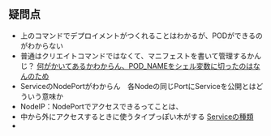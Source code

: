 
## 疑問点
* 上のコマンドでデプロイメントがつくれることはわかるが、PODができるのがわからない
* 普通はクリエイトコマンドではなくて、マニフェストを書いて管理するかんじ？
[何がかいてあるかわからん、POD_NAMEをシェル変数に切ったのはなんのため](https://kubernetes.io/ja/docs/tutorials/kubernetes-basics/deploy-app/deploy-interactive/)
* ServiceのNodePortがわからん　各Nodeの同じPortにServiceを公開とはどういう意味か
* NodeIP：NodePortでアクセスできるってことは、
* 中から外にアクセスするときに使うタイプっぽい木がする
[Serviceの種類](https://kubernetes.io/ja/docs/tutorials/kubernetes-basics/expose/expose-intro/)
* 













[]()